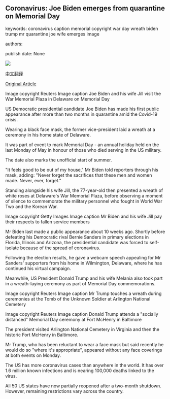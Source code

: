 ## Coronavirus: Joe Biden emerges from quarantine on Memorial Day

keywords: coronavirus caption memorial copyright war day wreath biden trump mr quarantine joe wife emerges image

authors: 

publish date: None

![](https://ichef.bbci.co.uk/news/1024/branded_news/12D79/production/_112477177_hi061625845.jpg)

[中文翻译](Coronavirus%3A%20Joe%20Biden%20emerges%20from%20quarantine%20on%20Memorial%20Day_zh.md)

[Original Article](https://www.bbc.com/news/world-us-canada-52802547)

Image copyright Reuters Image caption Joe Biden and his wife Jill visit the War Memorial Plaza in Delaware on Memorial Day

US Democratic presidential candidate Joe Biden has made his first public appearance after more than two months in quarantine amid the Covid-19 crisis.

Wearing a black face mask, the former vice-president laid a wreath at a ceremony in his home state of Delaware.

It was part of event to mark Memorial Day - an annual holiday held on the last Monday of May in honour of those who died serving in the US military.

The date also marks the unofficial start of summer.

"It feels good to be out of my house," Mr Biden told reporters through his mask, adding: "Never forget the sacrifices that these men and women made. Never, ever, forget."

Standing alongside his wife Jill, the 77-year-old then presented a wreath of white roses at Delaware's War Memorial Plaza, before observing a moment of silence to commemorate the military personnel who fought in World War Two and the Korean War.

Image copyright Getty Images Image caption Mr Biden and his wife Jill pay their respects to fallen service members

Mr Biden last made a public appearance about 10 weeks ago. Shortly before defeating his Democratic rival Bernie Sanders in primary elections in Florida, Illinois and Arizona, the presidential candidate was forced to self-isolate because of the spread of coronavirus.

Following the election results, he gave a webcam speech appealing for Mr Sanders' supporters from his home in Wilmington, Delaware, where he has continued his virtual campaign.

Meanwhile, US President Donald Trump and his wife Melania also took part in a wreath-laying ceremony as part of Memorial Day commemorations.

Image copyright Reuters Image caption Mr Trump touches a wreath during ceremonies at the Tomb of the Unknown Soldier at Arlington National Cemetery

Image copyright Reuters Image caption Donald Trump attends a "socially distanced" Memorial Day ceremony at Fort McHenry in Baltimore

The president visited Arlington National Cemetery in Virginia and then the historic Fort McHenry in Baltimore.

Mr Trump, who has been reluctant to wear a face mask but said recently he would do so "where it's appropriate", appeared without any face coverings at both events on Monday.

The US has more coronavirus cases than anywhere in the world. It has over 1.6 million known infections and is nearing 100,000 deaths linked to the virus.

All 50 US states have now partially reopened after a two-month shutdown. However, remaining restrictions vary across the country.
